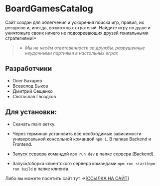 # BoardGamesCatalog
Сайт создан для облегчения и ускорения поиска игр, правил, их ресурсов и, иногда, возможных стратегий. Найдите игру по душе и уничтожьте своих ничего не подозревающих друзей гениальными стратегиями!*

>* *Мы не несём ответсвенности за дружбы, разрушенные неудачными партиями в настольных играх*
## Разработчики

- Олег Бахарев
- Всеволод Быков
- Дмитрий Сещенко
- Святослав Гвоздков

## Для установки:

- Скачать main ветку.

- Через терминал установить все необходимые зависимости универсальной консольной командой `npm i`. В папках Backend и Frontend. 

- Запуск сервера командой `npm run dev` в папке сервера (Backend).

- Запуск/сборка клиентского сервера командами `npm run start`/`npm run build` в папке клиента.

Либо вы можете посетить сайт тут ->[[ССЫЛКА НА САЙТ](http://62.113.105.120:3000/)]
